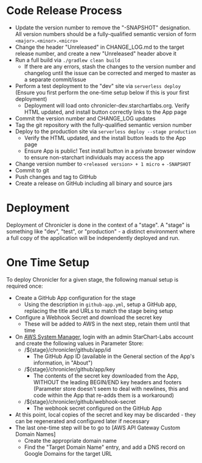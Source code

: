 # Code Release Process

* Update the version number to remove the "-SNAPSHOT" designation. All version numbers should be a fully-qualified semantic version of form `<major>.<minor>.<micro>`
* Change the header "Unreleased" in CHANGE_LOG.md to the target release number, and create a new "Unreleased" header above it
* Run a full build via `./gradlew clean build`
  * If there are any errors, stash the changes to the version number and changelog until the issue can be corrected and merged to master as a separate commit/issue
* Perform a test deployment to the "dev" site via `serverless deploy` (Ensure you first perform the one-time setup below if this is your first deployment)
  * Deployment will load onto chronicler-dev.starchartlabs.org. Verify HTML updated, and install button correctly links to the App page
* Commit the version number and CHANGE_LOG updates
* Tag the git repository with the fully-qualified semantic version number
* Deploy to the production site via `serverless deploy --stage production`
  * Verify the HTML updated, and the install button leads to the App page
  * Ensure App is public! Test install button in a private browser window to ensure non-starchart individuals may access the app
* Change version number to `<released version> + 1 micro` + `-SNAPSHOT`
* Commit to git
* Push changes and tag to GitHub
* Create a release on GitHub including all binary and source jars

# Deployment

Deployment of Chronicler is done in the context of a "stage". A "stage" is something like "dev", "test", or "production" - a distinct environment where a full copy of the application will be independently deployed and run.

# One Time Setup

To deploy Chronicler for a given stage, the following manual setup is required once:

 - Create a GitHub App configuration for the stage
 	- Using the description in `github-app.yml`, setup a GitHub app, replacing the title and URLs to match the stage being setup
 - Configure a Webhook Secret and download the secret key
 	- These will be added to AWS in the next step, retain them until that time
 - On [AWS System Manager](https://console.aws.amazon.com/systems-manager), login with an admin StarChart-Labs account and create the following values in Parameter Store:
 	- /${stage}/chronicler/github/app/id
 		- The GitHub App ID (available in the General section of the App's information, in "About")
 	- /${stage}/chronicler/github/app/key
 		- The contents of the secret key downloaded from the App, WITHOUT the leading BEGIN/END key headers and footers (Parameter store doesn't seem to deal with newlines, this and code within the App that re-adds them is a workaround)
 	- /${stage}/chronicler/github/webhook-secret
 		- The webhook secret configured on the GitHub App
 - At this point, local copies of the secret and key may be discarded - they can be regenerated and configured later if necessary
 - The last one-time step will be to go to [AWS API Gateway Custom Domain Names]
   - Create the appropriate domain name
   - Find the "Target Domain Name" entry, and add a DNS record on Google Domains for the target URL
